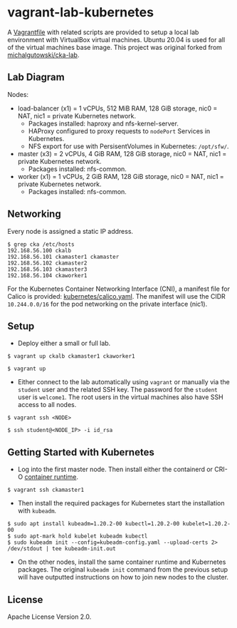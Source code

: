 # vagrant-lab-kubernetes

A [Vagrantfile](Vagrantfile) with related scripts are provided to setup a local lab environment with VirtualBox virtual machines. Ubuntu 20.04 is used for all of the virtual machines base image. This project was original forked from [michalgutowski/cka-lab](https://github.com/michalgutowski/cka-lab).

## Lab Diagram

Nodes:

- load-balancer (x1) = 1 vCPUs, 512 MiB RAM, 128 GiB storage, nic0 = NAT, nic1 = private Kubernetes network.
    - Packages installed: haproxy and  nfs-kernel-server.
    - HAProxy configured to proxy requests to `nodePort` Services in Kubernetes.
    - NFS export for use with PersisentVolumes in Kubernetes: `/opt/sfw/`.
- master (x3) = 2 vCPUs, 4 GiB RAM, 128 GiB storage, nic0 = NAT, nic1 = private Kubernetes network.
    - Packages installed: nfs-common.
- worker (x1) = 1 vCPUs, 2 GiB RAM, 128 GiB storage, nic0 = NAT, nic1 = private Kubernetes network.
    - Packages installed: nfs-common.

## Networking

Every node is assigned a static IP address.

```
$ grep cka /etc/hosts
192.168.56.100 ckalb
192.168.56.101 ckamaster1 ckamaster
192.168.56.102 ckamaster2
192.168.56.103 ckamaster3
192.168.56.104 ckaworker1
```

For the Kubernetes Container Networking Interface (CNI), a manifest file for Calico is provided: [kubernetes/calico.yaml](kubernetes/calico.yaml). The manifest will use the CIDR `10.244.0.0/16` for the pod networking on the private interface (nic1).

## Setup

- Deploy either a small or full lab.

```
$ vagrant up ckalb ckamaster1 ckaworker1
```

```
$ vagrant up
```

- Either connect to the lab automatically using `vagrant` or manually via the `student` user and the related SSH key. The password for the `student` user is `welcome1`. The root users in the virtual machines also have SSH access to all nodes.

```
$ vagrant ssh <NODE>
```

```
$ ssh student@<NODE_IP> -i id_rsa
```

## Getting Started with Kubernetes


- Log into the first master node. Then install either the containerd or CRI-O [container runtime](https://kubernetes.io/docs/setup/production-environment/container-runtimes/).

```
$ vagrant ssh ckamaster1
```

- Then install the required packages for Kubernetes start the installation with `kubeadm`.

```
$ sudo apt install kubeadm=1.20.2-00 kubectl=1.20.2-00 kubelet=1.20.2-00
$ sudo apt-mark hold kubelet kubeadm kubectl
$ sudo kubeadm init --config=kubeadm-config.yaml --upload-certs 2> /dev/stdout | tee kubeadm-init.out
```

- On the other nodes, install the same container runtime and Kubernetes packages. The original `kubeadm init` command from the previous setup will have outputted instructions on how to join new nodes to the cluster.

## License

Apache License Version 2.0.
